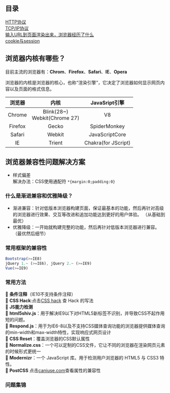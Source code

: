 ## 目录  
[HTTP协议](./http)  
[TCP/IP协议](./tcp)  
[输入URL到页面渲染出来，浏览器经历了什么](./url)  
[cookie与session](./session_cookie)  

## 浏览器内核有哪些？
目前主流的浏览器有：**Chrom**、**Firefox**、**Safari**、**IE**、**Opera**

浏览器的内核是浏览器的核心，也称“渲染引擎”，它决定了浏览器如何显示网页内容以及页面的格式信息。  

浏览器|内核|JavaSript引擎
:--:|:--:|:--:
Chrome|Blink(28~)<br>Webkit(Chrome 27)|V8
Firefox|Gecko|SpiderMonkey
Safari|Webkit|JavaScriptCore
IE|Trient|Chakra(for JScript)

## 浏览器兼容性问题解决方案
- 样式偏差  
解决办法：CSS使用通配符 `*{margin:0;padding:0}`

### 什么是渐进兼容和优雅降级？
- 渐进兼容：针对低版本浏览器构建页面，保证最基本的功能，然后再针对高级的浏览器进行效果、交互等改进和追加功能达到更好的用户体验。 （从基础到最优）
- 优雅降级：一开始就构建完整的功能，然后再针对低版本浏览器进行兼容。（最优然后细节） 

### 常用框架的兼容性
```js
Bootstrap(>=IE8)
jQuery 1.~ (>=IE6), jQuery 2.~ (>=IE9)
Vue(>=IE9)
```

### 常用方法
🌈 **条件注释**（IE10不支持条件注释）  
🌈 **CSS Hack**:点击[CSS hack](https:browserhacks.com) 查 Hack 的写法   
🌈 **JS能力检测**  
🌈 **html5shiv.js**：用于解决IE9以下对HTML5新标签不识别，并导致CSS不起作用短的问题。  
🌈 **Respond.js**：用于为IE6-8以及不支持CSS媒体查询功能的浏览器提供媒体查询的min-width和max-width特性，实现响应式网页设计   
🌈 **CSS Reset**：覆盖浏览器的CSS默认属性  
🌈 **Normalize.css**：一个可以定制的CSS文件，它让不同的浏览器在渲染网页元素的时候形式更统一   
🌈 **Modernizr**：一个 JavaScript 库。用于检测用户浏览器的 HTML5 与 CSS3 特性。  
🌈 **PostCSS**
点击[caniuse.com](https://caniuse.com/)查看属性的兼容性

### 问题集锦
